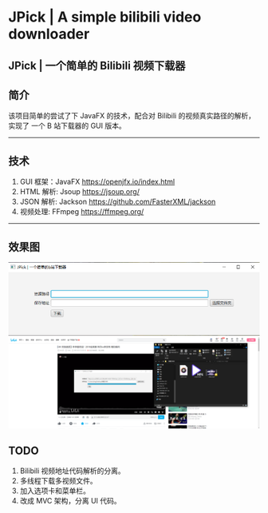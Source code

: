 # JPick | A simple bilibili video downloader
JPick | 一个简单的 Bilibili 视频下载器
---

## 简介
该项目简单的尝试了下 JavaFX 的技术，配合对 Bilibili 的视频真实路径的解析，实现了
一个 B 站下载器的 GUI 版本。

---

## 技术
1. GUI 框架：JavaFX https://openjfx.io/index.html
2. HTML 解析: Jsoup https://jsoup.org/
3. JSON 解析: Jackson https://github.com/FasterXML/jackson
4. 视频处理: FFmpeg https://ffmpeg.org/

---

## 效果图
![主界面](./gui_img/main.png)
![下载](./gui_img/download.png)

## TODO
1. Bilibili 视频地址代码解析的分离。
2. 多线程下载多视频文件。
3. 加入选项卡和菜单栏。
4. 改成 MVC 架构，分离 UI 代码。
